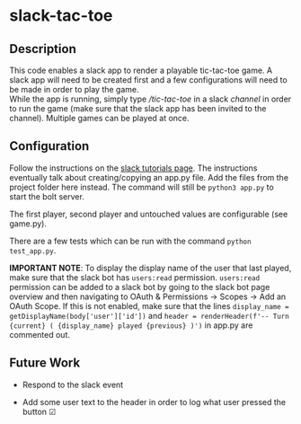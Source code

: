 # slack-tac-toe

## Description

This code enables a slack app to render a playable tic-tac-toe game. A slack app will need to be created first and a few configurations will need to be made in order to play the game.  
While the app is running, simply type _/tic-tac-toe_ in a slack _channel_ in order to run the game (make sure that the slack app has been invited to the channel). Multiple games can be played at once.

## Configuration

Follow the instructions on the [slack tutorials page](https://api.slack.com/start/building/bolt-python). The instructions eventually talk about creating/copying an app.py file. Add the files from the project folder here instead. The command will still be `python3 app.py` to start the bolt server.

The first player, second player and untouched values are configurable (see game.py).

There are a few tests which can be run with the command `python test_app.py`.

**IMPORTANT NOTE**: To display the display name of the user that last played, make sure that the slack bot has `users:read` permission. `users:read` permission can be added to a slack bot by going to the slack bot page overview and then navigating to OAuth & Permissions -> Scopes -> Add an OAuth Scope. If this is not enabled, make sure that the lines `display_name = getDisplayName(body['user']['id'])` and `header = renderHeader(f'-- Turn {current} ( {display_name} played {previous} )')` in app.py are commented out.

## Future Work

- Respond to the slack event

- Add some user text to the header in order to log what user pressed the button &#9745;

